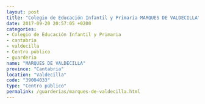 ```yaml
---
layout: post
title: "Colegio de Educación Infantil y Primaria MARQUES DE VALDECILLA"
date: 2017-09-20 20:57:05 +0200
categories:
- Colegio de Educación Infantil y Primaria
- cantabria
- valdecilla
- Centro público
- guarderia
name: "MARQUES DE VALDECILLA"
province: "Cantabria"
location: "Valdecilla"
code: "39004033"
type: "Centro público"
permalink: /guarderias/marques-de-valdecilla.html
---
```

